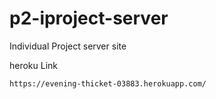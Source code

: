 # p2-iproject-server
Individual Project server site

heroku Link
```
https://evening-thicket-03883.herokuapp.com/
```
